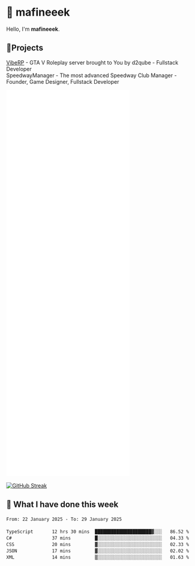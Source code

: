 # 👋 mafineeek
Hello, I'm **mafineeek**.

## 📝Projects

[VibeRP](https://v-rp.pl) - GTA V Roleplay server brought to You by d2qube - Fullstack Developer<br/>
SpeedwayManager - The most advanced Speedway Club Manager - Founder, Game Designer, Fullstack Developer


![](./github-metrics.svg)

[![GitHub Streak](https://streak-stats.demolab.com/?user=mafineeek)](https://git.io/streak-stats)

## 📰 What I have done this week
<!--START_SECTION:waka-->

```txt
From: 22 January 2025 - To: 29 January 2025

TypeScript       12 hrs 30 mins  █████████████████████▓░░░   86.52 %
C#               37 mins         █░░░░░░░░░░░░░░░░░░░░░░░░   04.33 %
CSS              20 mins         ▓░░░░░░░░░░░░░░░░░░░░░░░░   02.33 %
JSON             17 mins         ▓░░░░░░░░░░░░░░░░░░░░░░░░   02.02 %
XML              14 mins         ▒░░░░░░░░░░░░░░░░░░░░░░░░   01.63 %
```

<!--END_SECTION:waka-->
